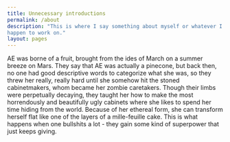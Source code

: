 ```yaml
---
title: Unnecessary introductions
permalink: /about
description: "This is where I say something about myself or whatever I
happen to work on."
layout: pages
---
```


AE was borne of a fruit, brought from the ides of March on a summer breeze on Mars. They say that AE was actually a pinecone, but back then, no one had good descriptive words to categorize what she was, so they threw her really, really hard until she somehow hit the stoned cabinetmakers, whom became her zombie caretakers. Though their limbs were perpetually decaying, they taught her how to make the most horrendously and beautifully ugly cabinets where she likes to spend her time hiding from the world. Because of her ethereal form, she can transform herself flat like one of the layers of a mille-feuille cake. This is what happens when one bullshits a lot - they gain some kind of superpower that just keeps giving.

